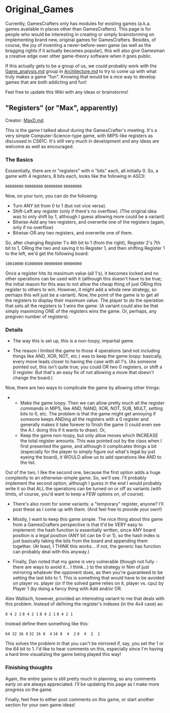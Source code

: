Original\_Games
===============

Currently, GamesCrafters only has modules for existing games (a.k.a. games available in places other than GamesCrafters). This page is for people who would be interesting in creating or simply brainstorming on implementing brand new, original games for GamesCrafters. Besides, of course, the joy of inventing a never-before-seen game (as well as the bragging rights if it actually becomes popular), this will also give Gamesman a creative edge over other game-theory software when it goes public.

If this actually gets to be a group of us, we could probably work with the [Game\_analysis.md](Game_analysis.md "wikilink") group in [Architecture.md](Architecture.md "wikilink") to try to come up with what truly makes a game "fun". Knowing that would be a nice way to develop games that are both addicting and fun!

Feel free to update this Wiki with any ideas or brainstorms!

"Registers" (or "Max", apparently)
----------------------------------

Creator: [MaxD.md](User:MaxD "wikilink")

This is the game I talked about during the GamesCrafter's meeting. It's a very simple Computer-Science-type game, with MIPS-like registers as discussed in CS61C. It's still very much in development and any ideas are welcome as well as encouraged.

### The Basics

Esssentially, there are m "registers" with n "bits" each, all initially 0. So, a game with 4 registers, 8 bits each, looks like the following in ASCII:

`00000000`
`00000000`
`00000000`
`00000000`

Now, on your turn, you can do the following:

-   Turn ANY bit from 0 to 1 (but not vice versa).
-   Shift-Left any register (only if there's no overflow). (The original idea was to only shift by 1, although I guess allowing more could be a variant)
-   Bitwise-Add any two registers, and overwrite one of the registers (again, only if no overflow)
-   Bitwise-OR any two registers, and overwrite one of them.

So, after changing Register 1's 4th bit to 1 (from the right), Register 2's 7th bit to 1, ORing the two and saving it to Register 1, and then shifting Register 1 to the left, we'd get the following board:

`10010000`
`01000000`
`00000000`
`00000000`

Once a register hits its maximum value (all 1's), it becomes locked and no other operations can be used with it (although this doesn't have to be true; the initial reason for this was to not allow the cheap thing of just ORing this register to others to win. However, it might add a whole new strategy, so perhaps this will just be a variant). Now, the point of the game is to get all the registers to display their maximum value. The player to do the operation that sets all the registers to 1 wins the game. (A variant could also be that simply maximizing ONE of the registers wins the game. Or, perhaps, any pregiven number of registers).

### Details

-   The way this is set up, this is a non-loopy, impartial game.

<!-- -->

-   The reason I limited the game to those 4 operations (and not including things like AND, XOR, NOT, etc.) was to keep the game loopy: basically, every move leads closer to having the case with all 1's. (As someone pointed out, this isn't quite true; you could OR two 0 registers, or shift a 0 register. But that's an easy fix of not allowing a move that doesn't change the board.)

Now, there are two ways to complicate the game by allowing other things:

-   -   Make the game loopy. Then we can allow pretty much all the register commands in MIPS, like AND, NAND, XOR, NOT, SUB, MULT, setting bits to 0, etc. The problem is that the game might get annoying if someone keeps ANDing all the registers with a 0 register and generally makes it take forever to finish the game (I could even see the A.I. doing this if it wants to draw). Or,
    -   Keep the game non-loopy, but only allow moves which INCREASE the total register amounts. This was pointed out by the class when I first presented the game, and although it complicates things a bit (especially for the player to simply figure out what's legal by just eyeing the board), it WOULD allow us to add operations like AND to the list.

Out of the two, I like the second one, because the first option adds a huge complexity to an otherwise-simple game. So, we'll see. I'll probably implement the second option, although I guess in the end I would probably write it so that ALL the operations can be turned on or off as variants (with limits, of course, you'd want to keep a FEW options on, of course).

-   There's also room for some variants: a "temporary" register, anyone? I'll post these as I come up with them. (And feel free to provide your own!)

<!-- -->

-   Mostly, I want to keep this game simple. The nice thing about this game from a GamesCrafters perspective is that it'd be VERY easy to implement: the hash function is essentially written, since ANY board position is a legal position (ANY bit can be 0 or 1), so the hash index is just basically taking the bits from the board and appending them together. (At least, I THINK this works... if not, the generic has function can probably deal with this anyway.)

<!-- -->

-   Finally, Dan noted that my game is very vulnerable (though not fully - there are ways to avoid it... I think...) to the strategy in Nim of just mirroring whatever the opponent does, as then you're guaranteed to be setting the last bits to 1. This is something that would have to be avoided on player vs. player (or if the solved game relies on it, player vs. cpu) by Player 1 (by doing a fancy thing with Add and/or OR.

Alex Wallisch, however, provided an interesting variant to me that deals with this problem. Instead of defining the register's indexes (in the 4x4 case) as:

`8 4 2 1`
`8 4 2 1`
`8 4 2 1`
`8 4 2 1`

Instead define them something like this:

`64 32 16 8`
`32 16 8  4`
`16 8  4  2`
`8  4  2  1`

This solves the problem in that you can't be mirrored if, say, you set the 1 or the 64 bit to 1. I'd like to hear comments on this, especially since I'm having a hard time visualizing the game being played this way!

### Finishing thoughts

Again, the entire game is still pretty much in planning, so any comments early on are always appreciated. I'll be updating this page as I make more progress on the game.

Finally, feel free to either post comments on this game, or start another section for your own game ideas!
